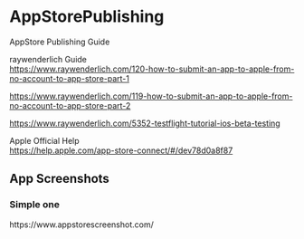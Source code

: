 # AppStorePublishing
AppStore Publishing Guide

raywenderlich Guide <br />
https://www.raywenderlich.com/120-how-to-submit-an-app-to-apple-from-no-account-to-app-store-part-1

https://www.raywenderlich.com/119-how-to-submit-an-app-to-apple-from-no-account-to-app-store-part-2

https://www.raywenderlich.com/5352-testflight-tutorial-ios-beta-testing


Apple Official Help <br />
https://help.apple.com/app-store-connect/#/dev78d0a8f87


<h2> App Screenshots</h2>

<h3> Simple one</h3>
https://www.appstorescreenshot.com/
